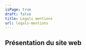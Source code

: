 ```yaml
---
isPage: true
draft: false
title: Legals mentions
url: legals-mentions
---
```

## Présentation du site web